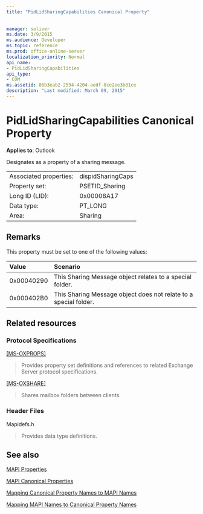 ```yaml
---
title: "PidLidSharingCapabilities Canonical Property"
 
 
manager: soliver
ms.date: 3/9/2015
ms.audience: Developer
ms.topic: reference
ms.prod: office-online-server
localization_priority: Normal
api_name:
- PidLidSharingCapabilities
api_type:
- COM
ms.assetid: 86b3eab2-2594-4204-aedf-8ce2ee3b81ce
description: "Last modified: March 09, 2015"
---
```


# PidLidSharingCapabilities Canonical Property

  
  
**Applies to**: Outlook 
  
Designates as a property of a sharing message.
  
|||
|:-----|:-----|
|Associated properties:  <br/> |dispidSharingCaps  <br/> |
|Property set:  <br/> |PSETID_Sharing  <br/> |
|Long ID (LID):  <br/> |0x00008A17  <br/> |
|Data type:  <br/> |PT_LONG  <br/> |
|Area:  <br/> |Sharing  <br/> |
   
## Remarks

This property must be set to one of the following values:
  
|**Value**|**Scenario**|
|:-----|:-----|
|0x00040290  <br/> |This Sharing Message object relates to a special folder.  <br/> |
|0x000402B0  <br/> |This Sharing Message object does not relate to a special folder.  <br/> |
   
## Related resources

### Protocol Specifications

[[MS-OXPROPS]](http://msdn.microsoft.com/library/f6ab1613-aefe-447d-a49c-18217230b148%28Office.15%29.aspx)
  
> Provides property set definitions and references to related Exchange Server protocol specifications.
    
[[MS-OXSHARE]](http://msdn.microsoft.com/library/e4e5bd27-d5e0-43f9-a6ea-550876724f3d%28Office.15%29.aspx)
  
> Shares mailbox folders between clients.
    
### Header Files

Mapidefs.h
  
> Provides data type definitions.
    
## See also



[MAPI Properties](mapi-properties.md)
  
[MAPI Canonical Properties](mapi-canonical-properties.md)
  
[Mapping Canonical Property Names to MAPI Names](mapping-canonical-property-names-to-mapi-names.md)
  
[Mapping MAPI Names to Canonical Property Names](mapping-mapi-names-to-canonical-property-names.md)

